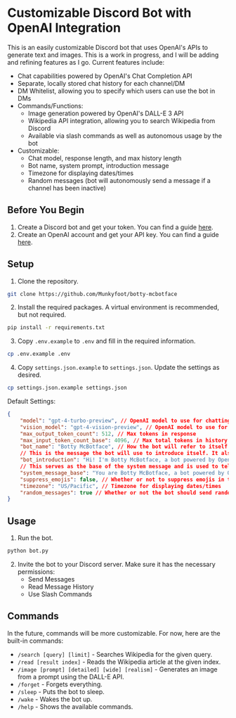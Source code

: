 # Customizable Discord Bot with OpenAI Integration
This is an easily customizable Discord bot that uses OpenAI's APIs to generate text and images. This is a work in progress, and I will be adding and refining features as I go. Current features include:
- Chat capabilities powered by OpenAI's Chat Completion API
- Separate, locally stored chat history for each channel/DM 
- DM Whitelist, allowing you to specify which users can use the bot in DMs
- Commands/Functions:
    - Image generation powered by OpenAI's DALL-E 3 API 
    - Wikipedia API integration, allowing you to search Wikipedia from Discord
    - Available via slash commands as well as autonomous usage by the bot
- Customizable:
    - Chat model, response length, and max history length
    - Bot name, system prompt, introduction message
    - Timezone for displaying dates/times
    - Random messages (bot will autonomously send a message if a channel has been inactive)

## Before You Begin 
1. Create a Discord bot and get your token. You can find a guide [here](https://discordpy.readthedocs.io/en/stable/discord.html).
2. Create an OpenAI account and get your API key. You can find a guide [here](https://platform.openai.com/docs/quickstart/account-setup).

## Setup
1. Clone the repository.
```bash
git clone https://github.com/Munkyfoot/botty-mcbotface
```
2. Install the required packages. A virtual environment is recommended, but not required. 
```bash 
pip install -r requirements.txt
```
3. Copy `.env.example` to `.env` and fill in the required information.
```bash
cp .env.example .env
```

4. Copy `settings.json.example` to `settings.json`. Update the settings as desired.
```bash
cp settings.json.example settings.json
```
Default Settings:
```json
{
    "model": "gpt-4-turbo-preview", // OpenAI model to use for chatting
    "vision_model": "gpt-4-vision-preview", // OpenAI model to use for image analysis
    "max_output_token_count": 512, // Max tokens in response 
    "max_input_token_count_base": 4096, // Max total tokens in history - each model has a different upper limit you should not exceed
    "bot_name": "Botty McBotface", // How the bot will refer to itself
    // This is the message the bot will use to introduce itself. It also allows you to have a bit more control over the bot's personality.
    "bot_introduction": "Hi! I'm Botty McBotface, a bot powered by OpenAI's API. I'm still learning, so please be patient with me. I'm not perfect, but I'm trying my best!", 
    // This serves as the base of the system message and is used to tell the bot who it is and how it should respond.
    "system_message_base": "You are Botty McBotface, a bot powered by OpenAI's API. You are a friendly, helpful bot that is always willing to chat and help out. You are not perfect, but you are trying your best.",
    "suppress_emojis": false, // Whether or not to suppress emojis in the bot's responses
    "timezone": "US/Pacific", // Timezone for displaying dates/times
    "random_messages": true // Whether or not the bot should send random messages when a channel is inactive
}
```

## Usage
1. Run the bot.
```bash
python bot.py  
```
2. Invite the bot to your Discord server. Make sure it has the necessary permissions:
   - Send Messages 
   - Read Message History
   - Use Slash Commands

## Commands
In the future, commands will be more customizable. For now, here are the built-in commands:
- `/search [query] [limit]` - Searches Wikipedia for the given query.
- `/read [result index]` - Reads the Wikipedia article at the given index.
- `/image [prompt] [detailed] [wide] [realism]` - Generates an image from a prompt using the DALL-E API.
- `/forget` - Forgets everything. 
- `/sleep` - Puts the bot to sleep.
- `/wake` - Wakes the bot up.
- `/help` - Shows the available commands.
